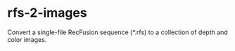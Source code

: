 # rfs-2-images
Convert a single-file RecFusion sequence (*.rfs) to a collection of depth and color images.

